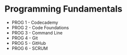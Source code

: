 # Programming Fundamentals

* PROG 1 - Codecademy
* PROG 2 - Code Foundations
* PROG 3 - Command Line
* PROG 4 - Git
* PROG 5 - GitHub
* PROG 6 - SCRUM

